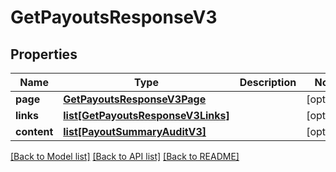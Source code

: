 # GetPayoutsResponseV3

## Properties
Name | Type | Description | Notes
------------ | ------------- | ------------- | -------------
**page** | [**GetPayoutsResponseV3Page**](GetPayoutsResponseV3Page.md) |  | [optional] 
**links** | [**list[GetPayoutsResponseV3Links]**](GetPayoutsResponseV3Links.md) |  | [optional] 
**content** | [**list[PayoutSummaryAuditV3]**](PayoutSummaryAuditV3.md) |  | [optional] 

[[Back to Model list]](../README.md#documentation-for-models) [[Back to API list]](../README.md#documentation-for-api-endpoints) [[Back to README]](../README.md)


